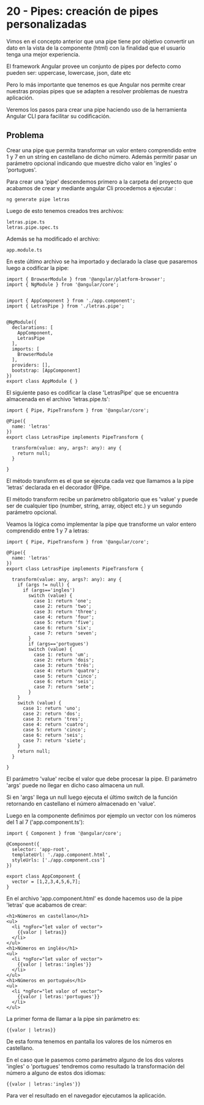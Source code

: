 # 20 - Pipes: creación de pipes personalizadas

Vimos en el concepto anterior que una pipe tiene por objetivo convertir un dato en la vista de la componente (html) con la finalidad que el usuario tenga una mejor experiencia.

El framework Angular provee un conjunto de pipes por defecto como pueden ser: uppercase, lowercase, json, date etc

Pero lo más importante que tenemos es que Angular nos permite crear nuestras propias pipes que se adapten a resolver problemas de nuestra aplicación.

Veremos los pasos para crear una pipe haciendo uso de la herramienta Angular CLI para facilitar su codificación.

## Problema
Crear una pipe que permita transformar un valor entero comprendido entre 1 y 7 en un string en castellano de dicho número. Además permitir pasar un parámetro opcional indicando que muestre dicho valor en 'ingles' o 'portugues'.

Para crear una 'pipe' descendemos primero a la carpeta del proyecto que acabamos de crear y mediante angular Cli procedemos a ejecutar :

```ng generate pipe letras```

Luego de esto tenemos creados tres archivos:

```
letras.pipe.ts
letras.pipe.spec.ts
```

Además se ha modificado el archivo:

```app.module.ts```

En este último archivo se ha importado y declarado la clase que pasaremos luego a codificar la pipe:

```
import { BrowserModule } from '@angular/platform-browser';
import { NgModule } from '@angular/core';


import { AppComponent } from './app.component';
import { LetrasPipe } from './letras.pipe';


@NgModule({
  declarations: [
    AppComponent,
    LetrasPipe
  ],
  imports: [
    BrowserModule
  ],
  providers: [],
  bootstrap: [AppComponent]
})
export class AppModule { }
```

El siguiente paso es codificar la clase 'LetrasPipe' que se encuentra almacenada en el archivo 'letras.pipe.ts':

```
import { Pipe, PipeTransform } from '@angular/core';

@Pipe({
  name: 'letras'
})
export class LetrasPipe implements PipeTransform {

  transform(value: any, args?: any): any {
    return null;
  }

}
```

El método transform es el que se ejecuta cada vez que llamamos a la pipe 'letras' declarada en el decorador @Pipe.

El método transform recibe un parámetro obligatorio que es 'value' y puede ser de cualquier tipo (number, string, array, object etc.) y un segundo parámetro opcional.

Veamos la lógica como implementar la pipe que transforme un valor entero comprendido entre 1 y 7 a letras:

```
import { Pipe, PipeTransform } from '@angular/core';

@Pipe({
  name: 'letras'
})
export class LetrasPipe implements PipeTransform {

  transform(value: any, args?: any): any {
    if (args != null) {
      if (args=='ingles')
        switch (value) {
          case 1: return 'one';
          case 2: return 'two';
          case 3: return 'three';
          case 4: return 'four';
          case 5: return 'five';
          case 6: return 'six';
          case 7: return 'seven';                        
        }
        if (args=='portugues')
        switch (value) {
          case 1: return 'um';
          case 2: return 'dois';
          case 3: return 'três';
          case 4: return 'quatro';
          case 5: return 'cinco';
          case 6: return 'seis';
          case 7: return 'sete';                        
        }        
    }
    switch (value) {
      case 1: return 'uno';
      case 2: return 'dos';
      case 3: return 'tres';
      case 4: return 'cuatro';
      case 5: return 'cinco';
      case 6: return 'seis';
      case 7: return 'siete';                        
    }  
    return null;
  }

}
```

El parámetro 'value' recibe el valor que debe procesar la pipe. El parámetro 'args' puede no llegar en dicho caso almacena un null.

Si en 'args' llega un null luego ejecuta el último switch de la función retornando en castellano el número almacenado en 'value'.

Luego en la componente definimos por ejemplo un vector con los números del 1 al 7 ('app.component.ts'):

```
import { Component } from '@angular/core';

@Component({
  selector: 'app-root',
  templateUrl: './app.component.html',
  styleUrls: ['./app.component.css']
})

export class AppComponent {
  vector = [1,2,3,4,5,6,7];
}
```
En el archivo 'app.component.html' es donde hacemos uso de la pipe 'letras' que acabamos de crear:

```
<h1>Números en castellano</h1>
<ul>
  <li *ngFor="let valor of vector">
    {{valor | letras}}
  </li>
</ul>
<h1>Números en inglés</h1>
<ul>
  <li *ngFor="let valor of vector">
    {{valor | letras:'ingles'}}
  </li>
</ul>
<h1>Números en portugués</h1>
<ul>
  <li *ngFor="let valor of vector">
    {{valor | letras:'portugues'}}
  </li>
</ul>
```

La primer forma de llamar a la pipe sin parámetro es:

```{{valor | letras}}```

De esta forma tenemos en pantalla los valores de los números en castellano.

En el caso que le pasemos como parámetro alguno de los dos valores 'ingles' o 'portugues' tendremos como resultado la transformación del número a alguno de estos dos idiomas:

```{{valor | letras:'ingles'}}```

Para ver el resultado en el navegador ejecutamos la aplicación.


